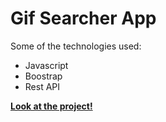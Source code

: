 
# **Gif Searcher App**


Some of the technologies used:

- Javascript
- Boostrap
- Rest API

**[Look at the project!](https://wspp2pp.github.io/gif-searcher-app/)**

